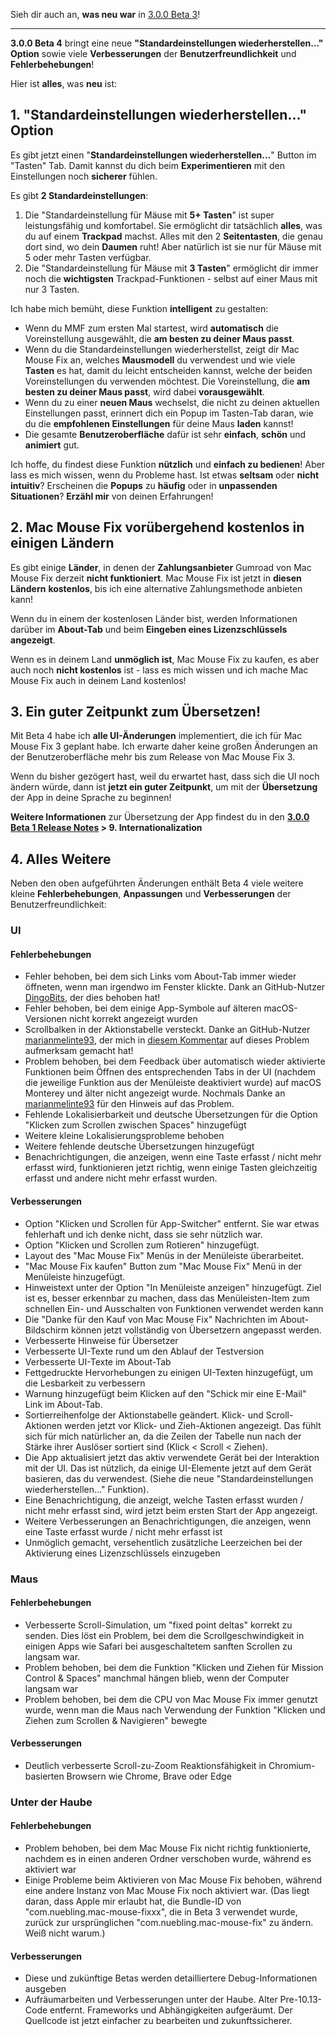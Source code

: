 Sieh dir auch an, **was neu war** in [3.0.0 Beta 3](https://github.com/noah-nuebling/mac-mouse-fix/releases/tag/3.0.0-Beta-3)!

---

**3.0.0 Beta 4** bringt eine neue **"Standardeinstellungen wiederherstellen..." Option** sowie viele **Verbesserungen** der **Benutzerfreundlichkeit** und **Fehlerbehebungen**!

Hier ist **alles**, was **neu** ist:

## 1. "Standardeinstellungen wiederherstellen..." Option

Es gibt jetzt einen "**Standardeinstellungen wiederherstellen...**" Button im "Tasten" Tab.
Damit kannst du dich beim **Experimentieren** mit den Einstellungen noch **sicherer** fühlen.

Es gibt **2 Standardeinstellungen**:

1. Die "Standardeinstellung für Mäuse mit **5+ Tasten**" ist super leistungsfähig und komfortabel. Sie ermöglicht dir tatsächlich **alles**, was du auf einem **Trackpad** machst. Alles mit den 2 **Seitentasten**, die genau dort sind, wo dein **Daumen** ruht! Aber natürlich ist sie nur für Mäuse mit 5 oder mehr Tasten verfügbar.
2. Die "Standardeinstellung für Mäuse mit **3 Tasten**" ermöglicht dir immer noch die **wichtigsten** Trackpad-Funktionen - selbst auf einer Maus mit nur 3 Tasten.

Ich habe mich bemüht, diese Funktion **intelligent** zu gestalten:

- Wenn du MMF zum ersten Mal startest, wird **automatisch** die Voreinstellung ausgewählt, die **am besten zu deiner Maus passt**.
- Wenn du die Standardeinstellungen wiederherstellst, zeigt dir Mac Mouse Fix an, welches **Mausmodell** du verwendest und wie viele **Tasten** es hat, damit du leicht entscheiden kannst, welche der beiden Voreinstellungen du verwenden möchtest. Die Voreinstellung, die **am besten zu deiner Maus passt**, wird dabei **vorausgewählt**.
- Wenn du zu einer **neuen Maus** wechselst, die nicht zu deinen aktuellen Einstellungen passt, erinnert dich ein Popup im Tasten-Tab daran, wie du die **empfohlenen Einstellungen** für deine Maus **laden** kannst!
- Die gesamte **Benutzeroberfläche** dafür ist sehr **einfach**, **schön** und **animiert** gut.

Ich hoffe, du findest diese Funktion **nützlich** und **einfach zu bedienen**! Aber lass es mich wissen, wenn du Probleme hast.
Ist etwas **seltsam** oder **nicht intuitiv**? Erscheinen die **Popups** zu **häufig** oder in **unpassenden Situationen**? **Erzähl mir** von deinen Erfahrungen!

## 2. Mac Mouse Fix vorübergehend kostenlos in einigen Ländern

Es gibt einige **Länder**, in denen der **Zahlungsanbieter** Gumroad von Mac Mouse Fix derzeit **nicht funktioniert**.
Mac Mouse Fix ist jetzt in **diesen Ländern** **kostenlos**, bis ich eine alternative Zahlungsmethode anbieten kann!

Wenn du in einem der kostenlosen Länder bist, werden Informationen darüber im **About-Tab** und beim **Eingeben eines Lizenzschlüssels** **angezeigt**.

Wenn es in deinem Land **unmöglich ist**, Mac Mouse Fix zu kaufen, es aber auch noch **nicht kostenlos** ist - lass es mich wissen und ich mache Mac Mouse Fix auch in deinem Land kostenlos!

## 3. Ein guter Zeitpunkt zum Übersetzen!

Mit Beta 4 habe ich **alle UI-Änderungen** implementiert, die ich für Mac Mouse Fix 3 geplant habe. Ich erwarte daher keine großen Änderungen an der Benutzeroberfläche mehr bis zum Release von Mac Mouse Fix 3.

Wenn du bisher gezögert hast, weil du erwartet hast, dass sich die UI noch ändern würde, dann ist **jetzt ein guter Zeitpunkt**, um mit der **Übersetzung** der App in deine Sprache zu beginnen!

**Weitere Informationen** zur Übersetzung der App findest du in den **[3.0.0 Beta 1 Release Notes](https://github.com/noah-nuebling/mac-mouse-fix/releases/tag/3.0.0-Beta-1.1) > 9. Internationalization**

## 4. Alles Weitere

Neben den oben aufgeführten Änderungen enthält Beta 4 viele weitere kleine **Fehlerbehebungen**, **Anpassungen** und **Verbesserungen** der Benutzerfreundlichkeit:

### UI

#### Fehlerbehebungen

- Fehler behoben, bei dem sich Links vom About-Tab immer wieder öffneten, wenn man irgendwo im Fenster klickte. Dank an GitHub-Nutzer [DingoBits](https://github.com/DingoBits), der dies behoben hat!
- Fehler behoben, bei dem einige App-Symbole auf älteren macOS-Versionen nicht korrekt angezeigt wurden
- Scrollbalken in der Aktionstabelle versteckt. Danke an GitHub-Nutzer [marianmelinte93](https://github.com/marianmelinte93), der mich in [diesem Kommentar](https://github.com/noah-nuebling/mac-mouse-fix/discussions/366#discussioncomment-3728994) auf dieses Problem aufmerksam gemacht hat!
- Problem behoben, bei dem Feedback über automatisch wieder aktivierte Funktionen beim Öffnen des entsprechenden Tabs in der UI (nachdem die jeweilige Funktion aus der Menüleiste deaktiviert wurde) auf macOS Monterey und älter nicht angezeigt wurde. Nochmals Danke an [marianmelinte93](https://github.com/marianmelinte93) für den Hinweis auf das Problem.
- Fehlende Lokalisierbarkeit und deutsche Übersetzungen für die Option "Klicken zum Scrollen zwischen Spaces" hinzugefügt
- Weitere kleine Lokalisierungsprobleme behoben
- Weitere fehlende deutsche Übersetzungen hinzugefügt
- Benachrichtigungen, die anzeigen, wenn eine Taste erfasst / nicht mehr erfasst wird, funktionieren jetzt richtig, wenn einige Tasten gleichzeitig erfasst und andere nicht mehr erfasst wurden.

#### Verbesserungen

- Option "Klicken und Scrollen für App-Switcher" entfernt. Sie war etwas fehlerhaft und ich denke nicht, dass sie sehr nützlich war.
- Option "Klicken und Scrollen zum Rotieren" hinzugefügt.
- Layout des "Mac Mouse Fix" Menüs in der Menüleiste überarbeitet.
- "Mac Mouse Fix kaufen" Button zum "Mac Mouse Fix" Menü in der Menüleiste hinzugefügt.
- Hinweistext unter der Option "In Menüleiste anzeigen" hinzugefügt. Ziel ist es, besser erkennbar zu machen, dass das Menüleisten-Item zum schnellen Ein- und Ausschalten von Funktionen verwendet werden kann
- Die "Danke für den Kauf von Mac Mouse Fix" Nachrichten im About-Bildschirm können jetzt vollständig von Übersetzern angepasst werden.
- Verbesserte Hinweise für Übersetzer
- Verbesserte UI-Texte rund um den Ablauf der Testversion
- Verbesserte UI-Texte im About-Tab
- Fettgedruckte Hervorhebungen zu einigen UI-Texten hinzugefügt, um die Lesbarkeit zu verbessern
- Warnung hinzugefügt beim Klicken auf den "Schick mir eine E-Mail" Link im About-Tab.
- Sortierreihenfolge der Aktionstabelle geändert. Klick- und Scroll-Aktionen werden jetzt vor Klick- und Zieh-Aktionen angezeigt. Das fühlt sich für mich natürlicher an, da die Zeilen der Tabelle nun nach der Stärke ihrer Auslöser sortiert sind (Klick < Scroll < Ziehen).
- Die App aktualisiert jetzt das aktiv verwendete Gerät bei der Interaktion mit der UI. Das ist nützlich, da einige UI-Elemente jetzt auf dem Gerät basieren, das du verwendest. (Siehe die neue "Standardeinstellungen wiederherstellen..." Funktion).
- Eine Benachrichtigung, die anzeigt, welche Tasten erfasst wurden / nicht mehr erfasst sind, wird jetzt beim ersten Start der App angezeigt.
- Weitere Verbesserungen an Benachrichtigungen, die anzeigen, wenn eine Taste erfasst wurde / nicht mehr erfasst ist
- Unmöglich gemacht, versehentlich zusätzliche Leerzeichen bei der Aktivierung eines Lizenzschlüssels einzugeben

### Maus

#### Fehlerbehebungen

- Verbesserte Scroll-Simulation, um "fixed point deltas" korrekt zu senden. Dies löst ein Problem, bei dem die Scrollgeschwindigkeit in einigen Apps wie Safari bei ausgeschaltetem sanften Scrollen zu langsam war.
- Problem behoben, bei dem die Funktion "Klicken und Ziehen für Mission Control & Spaces" manchmal hängen blieb, wenn der Computer langsam war
- Problem behoben, bei dem die CPU von Mac Mouse Fix immer genutzt wurde, wenn man die Maus nach Verwendung der Funktion "Klicken und Ziehen zum Scrollen & Navigieren" bewegte

#### Verbesserungen

- Deutlich verbesserte Scroll-zu-Zoom Reaktionsfähigkeit in Chromium-basierten Browsern wie Chrome, Brave oder Edge

### Unter der Haube

#### Fehlerbehebungen

- Problem behoben, bei dem Mac Mouse Fix nicht richtig funktionierte, nachdem es in einen anderen Ordner verschoben wurde, während es aktiviert war
- Einige Probleme beim Aktivieren von Mac Mouse Fix behoben, während eine andere Instanz von Mac Mouse Fix noch aktiviert war. (Das liegt daran, dass Apple mir erlaubt hat, die Bundle-ID von "com.nuebling.mac-mouse-fixxx", die in Beta 3 verwendet wurde, zurück zur ursprünglichen "com.nuebling.mac-mouse-fix" zu ändern. Weiß nicht warum.)

#### Verbesserungen

- Diese und zukünftige Betas werden detailliertere Debug-Informationen ausgeben
- Aufräumarbeiten und Verbesserungen unter der Haube. Alter Pre-10.13-Code entfernt. Frameworks und Abhängigkeiten aufgeräumt. Der Quellcode ist jetzt einfacher zu bearbeiten und zukunftssicherer.